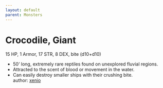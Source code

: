 ```yaml
---
layout: default
parent: Monsters 
--- 
```

# Crocodile, Giant
15 HP, 1 Armor, 17 STR, 8 DEX, bite (d10+d10)  
- 50’ long, extremely rare reptiles found on unexplored fluvial regions.  
- Attracted to the scent of blood or movement in the water.  
- Can easily destroy smaller ships with their crushing bite.  
author: [xenio](https://xenioinabottle.blogspot.com/2021/02/classic-monsters-for-cairnito-part-1.html) 
